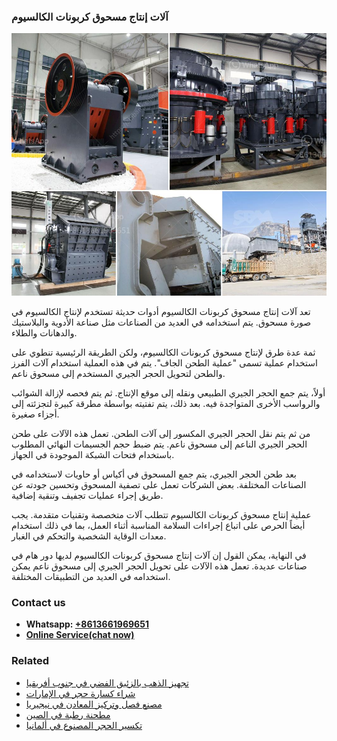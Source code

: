 <h3>آلات إنتاج مسحوق كربونات الكالسيوم</h3><img src='1701746179.jpg' alt=''><p>تعد آلات إنتاج مسحوق كربونات الكالسيوم أدوات حديثة تستخدم لإنتاج الكالسيوم في صورة مسحوق. يتم استخدامه في العديد من الصناعات مثل صناعة الأدوية والبلاستيك والدهانات والطلاء.</p><p>ثمة عدة طرق لإنتاج مسحوق كربونات الكالسيوم، ولكن الطريقة الرئيسية تنطوي على استخدام عملية تسمى "عملية الطحن الجاف". يتم في هذه العملية استخدام آلات الفرز والطحن لتحويل الحجر الجيري المستخدم إلى مسحوق ناعم.</p><p>أولاً، يتم جمع الحجر الجيري الطبيعي ونقله إلى موقع الإنتاج. ثم يتم فحصه لإزالة الشوائب والرواسب الأخرى المتواجدة فيه. بعد ذلك، يتم تفتيته بواسطة مطرقة كبيرة لتجزئته إلى أجزاء صغيرة.</p><p>من ثم يتم نقل الحجر الجيري المكسور إلى آلات الطحن. تعمل هذه الآلات على طحن الحجر الجيري الناعم إلى مسحوق ناعم. يتم ضبط حجم الجسيمات النهائي المطلوب باستخدام فتحات الشبكة الموجودة في الجهاز. </p><p>بعد طحن الحجر الجيري، يتم جمع المسحوق في أكياس أو حاويات لاستخدامه في الصناعات المختلفة. بعض الشركات تعمل على تصفية المسحوق وتحسين جودته عن طريق إجراء عمليات تجفيف وتنقية إضافية.</p><p>عملية إنتاج مسحوق كربونات الكالسيوم تتطلب آلات متخصصة وتقنيات متقدمة. يجب أيضاً الحرص على اتباع إجراءات السلامة المناسبة أثناء العمل، بما في ذلك استخدام معدات الوقاية الشخصية والتحكم في الغبار.</p><p>في النهاية، يمكن القول إن آلات إنتاج مسحوق كربونات الكالسيوم لديها دور هام في صناعات عديدة. تعمل هذه الآلات على تحويل الحجر الجيري إلى مسحوق ناعم يمكن استخدامه في العديد من التطبيقات المختلفة.</p><h3>Contact us</h3><ul><li><strong>Whatsapp:&nbsp;<a href="https://wa.me/8613661969651">+8613661969651</a></strong></li><li><a href="https://swt.shibang-china.com/?git&amp;zhl&amp;آلات إنتاج مسحوق كربونات الكالسيوم"><strong>Online Service(chat now)</strong></a></li></ul><h3>Related</h3><ul><li><a href='تجهيز الذهب بالزئبق الفضي في جنوب أفريقيا.md'>تجهيز الذهب بالزئبق الفضي في جنوب أفريقيا</a></li><li><a href='شراء كسارة حجر في الإمارات.md'>شراء كسارة حجر في الإمارات</a></li><li><a href='مصنع فصل وتركيز المعادن في نيجيريا.md'>مصنع فصل وتركيز المعادن في نيجيريا</a></li><li><a href='مطحنة رطبة في الصين.md'>مطحنة رطبة في الصين</a></li><li><a href='تكسير الحجر المصنوع في ألمانيا.md'>تكسير الحجر المصنوع في ألمانيا</a></li></ul>